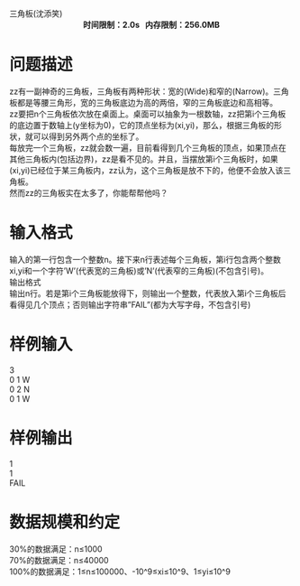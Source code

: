
<meta http-equiv="Content-Type" content="text/html; charset=utf-8"/>
<link type="text/css" href="../../css/Tsinsen2011.css" rel="stylesheet"/>
<div class="probtitle" id="ptit">
三角板(沈添笑)
</div>
<div style="text-align:center;font-size:14px;font-weight:bold;vertical-align:middle;" id="pres">
时间限制：2.0s   内存限制：256.0MB
</div>
<div id="psrc" style="margin-top:20px;display:none;">
<div class="pdsec">
试题来源
</div>
<div class="pdcont">
</div>
</div>
<div id="pcont1" style="margin-top:20px;display:block;">

# 问题描述


<div class="pdcont">
zz有一副神奇的三角板，三角板有两种形状：宽的(Wide)和窄的(Narrow)。三角板都是等腰三角形，宽的三角板底边为高的两倍，窄的三角板底边和高相等。<br/>
zz要把n个三角板依次放在桌面上。桌面可以抽象为一根数轴，zz把第i个三角板的底边置于数轴上(y坐标为0)，它的顶点坐标为(xi,yi)，那么，根据三角板的形状，就可以得到另外两个点的坐标了。<br/>
每放完一个三角板，zz就会数一遍，目前看得到几个三角板的顶点，如果顶点在其他三角板内(包括边界)，zz是看不见的。并且，当摆放第i个三角板时，如果(xi,yi)已经位于某三角板内，zz认为，这个三角板是放不下的，他便不会放入该三角板。<br/>
然而zz的三角板实在太多了，你能帮帮他吗？<br/>
</div>

# 输入格式


<div class="pdcont">
输入的第一行包含一个整数n。接下来n行表述每个三角板，第i行包含两个整数xi,yi和一个字符’W’(代表宽的三角板)或’N’(代表窄的三角板)(不包含引号)。<br/>
</div>
<div class="pdsec">
输出格式
</div>
<div class="pdcont">
输出n行。若是第i个三角板能放得下，则输出一个整数，代表放入第i个三角板后看得见几个顶点；否则输出字符串”FAIL”(都为大写字母，不包含引号)<br/>
</div>

# 样例输入


<div class="pddata">
3<br/>
0 1 W<br/>
0 2 N<br/>
0 1 W<br/>
</div>

# 样例输出


<div class="pddata">
1<br/>
1<br/>
FAIL<br/>
</div>

# 数据规模和约定


<div class="pdcont">
30%的数据满足：n≤1000<br/>
70%的数据满足：n≤40000<br/>
100%的数据满足：1≤n≤100000、-10^9≤xi≤10^9、1≤yi≤10^9<br/>
</div>
</div>
